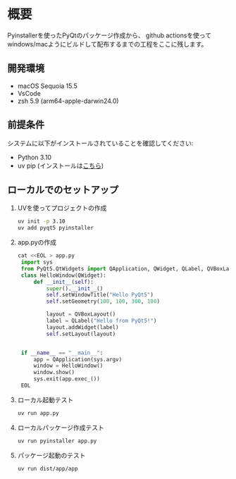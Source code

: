 # 概要
Pyinstallerを使ったPyQtのパッケージ作成から、
github actionsを使ってwindows/macようにビルドして配布するまでの工程をここに残します。

## 開発環境
- macOS Sequoia 15.5
- VsCode
- zsh 5.9 (arm64-apple-darwin24.0)

## 前提条件

システムに以下がインストールされていることを確認してください:

- Python 3.10
- uv pip (インストールは[こちら](https://docs.astral.sh/uv/getting-started/installation/))


## ローカルでのセットアップ

1. UVを使ってプロジェクトの作成
    ```zsh
    uv init -p 3.10
    uv add pyqt5 pyinstaller
    ```
2. app.pyの作成
   ```py
   cat <<EOL > app.py
    import sys
    from PyQt5.QtWidgets import QApplication, QWidget, QLabel, QVBoxLayout
    class HelloWindow(QWidget):
        def __init__(self):
            super().__init__()
            self.setWindowTitle("Hello PyQt5")
            self.setGeometry(100, 100, 300, 100)

            layout = QVBoxLayout()
            label = QLabel("Hello from PyQt5!")
            layout.addWidget(label)
            self.setLayout(layout)


    if __name__ == "__main__":
        app = QApplication(sys.argv)
        window = HelloWindow()
        window.show()
        sys.exit(app.exec_())
    EOL
    ```
3. ローカル起動テスト
   ```zsh
   uv run app.py
   ```
4. ローカルパッケージ作成テスト
   ```zsh
   uv run pyinstaller app.py
   ```
5. パッケージ起動のテスト
   ```
   uv run dist/app/app 
   ```